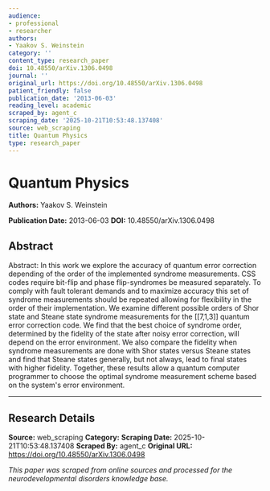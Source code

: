 ```yaml
---
audience:
- professional
- researcher
authors:
- Yaakov S. Weinstein
category: ''
content_type: research_paper
doi: 10.48550/arXiv.1306.0498
journal: ''
original_url: https://doi.org/10.48550/arXiv.1306.0498
patient_friendly: false
publication_date: '2013-06-03'
reading_level: academic
scraped_by: agent_c
scraping_date: '2025-10-21T10:53:48.137408'
source: web_scraping
title: Quantum Physics
type: research_paper
---
```

# Quantum Physics

**Authors:** Yaakov S. Weinstein

**Publication Date:** 2013-06-03
**DOI:** 10.48550/arXiv.1306.0498

## Abstract

Abstract:
In this work we explore the accuracy of quantum error correction depending of the order of the implemented syndrome measurements. CSS codes require bit-flip and phase flip-syndromes be measured separately. To comply with fault tolerant demands and to maximize accuracy this set of syndrome measurements should be repeated allowing for flexibility in the order of their implementation. We examine different possible orders of Shor state and Steane state syndrome measurements for the [[7,1,3]] quantum error correction code. We find that the best choice of syndrome order, determined by the fidelity of the state after noisy error correction, will depend on the error environment. We also compare the fidelity when syndrome measurements are done with Shor states versus Steane states and find that Steane states generally, but not always, lead to final states with higher fidelity. Together, these results allow a quantum computer programmer to choose the optimal syndrome measurement scheme based on the system's error environment.

---

## Research Details

**Source:** web_scraping
**Category:** 
**Scraping Date:** 2025-10-21T10:53:48.137408
**Scraped By:** agent_c
**Original URL:** https://doi.org/10.48550/arXiv.1306.0498

*This paper was scraped from online sources and processed for the neurodevelopmental disorders knowledge base.*